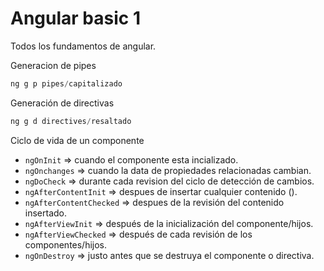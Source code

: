 # Angular basic 1

Todos los fundamentos de angular.

Generacion de pipes
```js
ng g p pipes/capitalizado
```

Generación de directivas
```js
ng g d directives/resaltado
```

Ciclo de vida de un componente

- ```ngOnInit``` => cuando el componente esta incializado.
- ```ngOnchanges``` => cuando la data de propiedades relacionadas cambian.
- ```ngDoCheck``` => durante cada revision del ciclo de detección de cambios.
- ```ngAfterContentInit``` => despues de insertar cualquier contenido (<app-un-componente>).
- ```ngAfterContentChecked``` => despues de la revisión del contenido insertado.
- ```ngAfterViewInit``` => después de la inicialización del componente/hijos.
- ```ngAfterViewChecked``` => después de cada revisión de los componentes/hijos.
- ```ngOnDestroy``` => justo antes que se destruya el componente o directiva.
